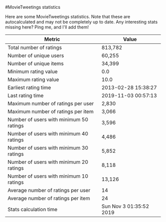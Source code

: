 #MovieTweetings statistics

Here are some MovieTweetings statistics. Note that these are autocalculated and may not be completely up to date. Any interesting stats missing here? Ping me, and I'll add them!

Metric | Value
--- | ---
Total number of ratings                 | 813,782
Number of unique users                  | 60,255
Number of unique items                  | 34,399
Minimum rating value                    | 0.0
Maximum rating value                    | 10.0
Earliest rating time                    | 2013-02-28 15:38:27
Last rating time                        | 2019-11-03 00:57:13
Maximum number of ratings per user      | 2,830
Maximum number of ratings per item      | 3,066
Number of users with minimum 50 ratings | 3,596
Number of users with minimum 40 ratings | 4,486
Number of users with minimum 30 ratings | 5,852
Number of users with minimum 20 ratings | 8,118
Number of users with minimum 10 ratings | 13,126
Average number of ratings per user      | 14
Average number of ratings per item      | 24
Stats calculation time                  | Sun Nov  3 01:35:52 2019

